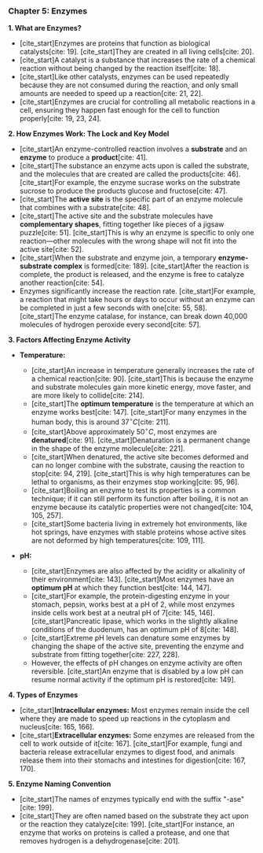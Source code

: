 ### Chapter 5: Enzymes

**1. What are Enzymes?**

* [cite_start]Enzymes are proteins that function as biological catalysts[cite: 19]. [cite_start]They are created in all living cells[cite: 20].
* [cite_start]A catalyst is a substance that increases the rate of a chemical reaction without being changed by the reaction itself[cite: 18].
* [cite_start]Like other catalysts, enzymes can be used repeatedly because they are not consumed during the reaction, and only small amounts are needed to speed up a reaction[cite: 21, 22].
* [cite_start]Enzymes are crucial for controlling all metabolic reactions in a cell, ensuring they happen fast enough for the cell to function properly[cite: 19, 23, 24].

**2. How Enzymes Work: The Lock and Key Model**

* [cite_start]An enzyme-controlled reaction involves a **substrate** and an **enzyme** to produce a **product**[cite: 41].
* [cite_start]The substance an enzyme acts upon is called the substrate, and the molecules that are created are called the products[cite: 46]. [cite_start]For example, the enzyme sucrase works on the substrate sucrose to produce the products glucose and fructose[cite: 47].
* [cite_start]The **active site** is the specific part of an enzyme molecule that combines with a substrate[cite: 48].
* [cite_start]The active site and the substrate molecules have **complementary shapes**, fitting together like pieces of a jigsaw puzzle[cite: 51]. [cite_start]This is why an enzyme is specific to only one reaction—other molecules with the wrong shape will not fit into the active site[cite: 52].
* [cite_start]When the substrate and enzyme join, a temporary **enzyme-substrate complex** is formed[cite: 189]. [cite_start]After the reaction is complete, the product is released, and the enzyme is free to catalyze another reaction[cite: 54].
* Enzymes significantly increase the reaction rate. [cite_start]For example, a reaction that might take hours or days to occur without an enzyme can be completed in just a few seconds with one[cite: 55, 58]. [cite_start]The enzyme catalase, for instance, can break down 40,000 molecules of hydrogen peroxide every second[cite: 57].

**3. Factors Affecting Enzyme Activity**

* **Temperature:**
    * [cite_start]An increase in temperature generally increases the rate of a chemical reaction[cite: 90]. [cite_start]This is because the enzyme and substrate molecules gain more kinetic energy, move faster, and are more likely to collide[cite: 214].
    * [cite_start]The **optimum temperature** is the temperature at which an enzyme works best[cite: 147]. [cite_start]For many enzymes in the human body, this is around $37^\circ C$[cite: 211].
    * [cite_start]Above approximately $50^\circ C$, most enzymes are **denatured**[cite: 91]. [cite_start]Denaturation is a permanent change in the shape of the enzyme molecule[cite: 221].
    * [cite_start]When denatured, the active site becomes deformed and can no longer combine with the substrate, causing the reaction to stop[cite: 94, 219]. [cite_start]This is why high temperatures can be lethal to organisms, as their enzymes stop working[cite: 95, 96].
    * [cite_start]Boiling an enzyme to test its properties is a common technique; if it can still perform its function after boiling, it is not an enzyme because its catalytic properties were not changed[cite: 104, 105, 257].
    * [cite_start]Some bacteria living in extremely hot environments, like hot springs, have enzymes with stable proteins whose active sites are not deformed by high temperatures[cite: 109, 111].

* **pH:**
    * [cite_start]Enzymes are also affected by the acidity or alkalinity of their environment[cite: 143]. [cite_start]Most enzymes have an **optimum pH** at which they function best[cite: 144, 147].
    * [cite_start]For example, the protein-digesting enzyme in your stomach, pepsin, works best at a pH of 2, while most enzymes inside cells work best at a neutral pH of 7[cite: 145, 146]. [cite_start]Pancreatic lipase, which works in the slightly alkaline conditions of the duodenum, has an optimum pH of 8[cite: 148].
    * [cite_start]Extreme pH levels can denature some enzymes by changing the shape of the active site, preventing the enzyme and substrate from fitting together[cite: 227, 228].
    * However, the effects of pH changes on enzyme activity are often reversible. [cite_start]An enzyme that is disabled by a low pH can resume normal activity if the optimum pH is restored[cite: 149].

**4. Types of Enzymes**

* [cite_start]**Intracellular enzymes:** Most enzymes remain inside the cell where they are made to speed up reactions in the cytoplasm and nucleus[cite: 165, 166].
* [cite_start]**Extracellular enzymes:** Some enzymes are released from the cell to work outside of it[cite: 167]. [cite_start]For example, fungi and bacteria release extracellular enzymes to digest food, and animals release them into their stomachs and intestines for digestion[cite: 167, 170].

**5. Enzyme Naming Convention**

* [cite_start]The names of enzymes typically end with the suffix "-ase"[cite: 199].
* [cite_start]They are often named based on the substrate they act upon or the reaction they catalyze[cite: 199]. [cite_start]For instance, an enzyme that works on proteins is called a protease, and one that removes hydrogen is a dehydrogenase[cite: 201].